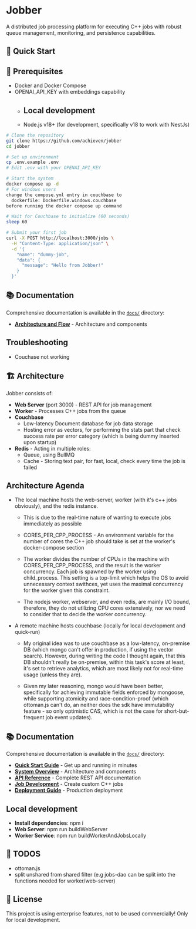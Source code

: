 

# Jobber

A distributed job processing platform for executing C++ jobs with robust queue management, monitoring, and persistence capabilities.

## 🚀 Quick Start

## 🔧 Prerequisites

- Docker and Docker Compose
- OPENAI_API_KEY with embeddings capability
    - ## Local development
    - Node.js v18+ (for development, specifically v18 to work with NestJs)


```bash
# Clone the repository
git clone https://github.com/achieven/jobber
cd jobber

# Set up environment
cp .env.example .env
# Edit .env with your OPENAI_API_KEY

# Start the system
docker compose up -d
# For windows users
change the compose.yml entry in couchbase to
  dockerfile: Dockerfile.windows.couchbase
before running the docker compose up command

# Wait for Couchbase to initialize (60 seconds)
sleep 60

# Submit your first job
curl -X POST http://localhost:3000/jobs \
  -H "Content-Type: application/json" \
  -d '{
    "name": "dummy-job",
    "data": {
      "message": "Hello from Jobber!"
    }
  }'
```

## 📚 Documentation

Comprehensive documentation is available in the [`docs/`](./docs/) directory:

- **[Architecture and Flow](./docs/architecture/architecture.md)** - Architecture and components

## Troubleshooting

- Couchase not working
## 🏗️ Architecture

Jobber consists of:

- **Web Server** (port 3000) - REST API for job management
- **Worker** - Processes C++ jobs from the queue
- **Couchbase** 
    - Low-latency Document database for job data storage
    - Hosting error as vectors, for performing the stats part that check success rate per error category (which is being dummy inserted upon startup)
- **Redis** - Acting in multiple roles:
    - Queue, using BullMQ
    - Cache - Storing text pair, for fast, local, check every time the job is failed

## Architecture Agenda

- The local machine hosts the web-server, worker (with it's c++ jobs obviously), and the redis instance.

    - This is due to the real-time nature of wanting to execute jobs immediately as possible

    - CORES_PER_CPP_PROCESS - An environment variable for the number of cores the C++ job should take is set at the worker's docker-compose section

    - The worker divides the number of CPUs in the machine with CORES_PER_CPP_PROCESS, and the result is the worker concurrency. Each job is spawned by the worker using child_process. This setting is a top-limit which helps the OS to avoid unnecessary context swithces, yet uses the maximal concurrency for the worker given this constraint.

    - The nodejs worker, webserver, and even redis, are mainly I/O bound, therefore, they do not utilizing CPU cores extensively, nor we need to consider that to decide the worker concurrency.

- A remote machine hosts couchbase (locally for local development and quick-run)

    - My original idea was to use couchbase as a low-latency, on-premise DB (which mongo can't offer in production, if using the vector search). However, during writing the code I thought again, that this DB shouldn't really be on-premise, within this task's score at least, it's set to retrieve analytics, which are most likely not for real-time usage (unless they are).

    - Given my later reasoning, mongo would have been better, specifically for achieving immutable fields enforced by mongoose, while supporting atomicity and race-condition-proof (which ottoman.js can't do, an neither does the sdk have immutability feature - so only optimistic CAS, which is not the case for short-but-frequent job event updates).




## 📚 Documentation

Comprehensive documentation is available in the [`docs/`](./docs/) directory:

- **[Quick Start Guide](./docs/getting-started/quick-start.md)** - Get up and running in minutes
- **[System Overview](./docs/architecture/system-overview.md)** - Architecture and components
- **[API Reference](./docs/development/api-reference.md)** - Complete REST API documentation
- **[Job Development](./docs/development/job-development.md)** - Create custom C++ jobs
- **[Deployment Guide](./docs/operations/deployment.md)** - Production deployment

## Local development


- **Install dependencies**: npm i
- **Web Server**: npm run buildWebServer
- **Worker Service**:  npm run buildWorkerAndJobsLocally


## 📝 TODOS
  - ottoman.js
  - split unshared from shared filter (e.g jobs-dao can be split into the functions needed for worker/web-server)


## 📄 License

This project is using enterprise features, not to be used commercially! Only for local development.
